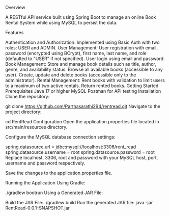 Overview
 
 A RESTful API service built using Spring Boot to manage an online Book Rental System while using MySQL to persist the data.

Features

Authentication and Authorization:
Implemented using Basic Auth with two roles: USER and ADMIN.
User Management:
User registration with email, password (encrypted using BCrypt), first name, last name, and role (defaulted to "USER" if not specified).
User login using email and password.
Book Management:
Store and manage book details such as title, author, genre, and availability status.
Browse all available books (accessible to any user).
Create, update and delete books (accessible only to the administrator).
Rental Management:
Rent books with validation to limit users to a maximum of two active rentals.
Return rented books.
Getting Started
Prerequisites
Java 17 or higher
MySQL
Postman for API testing
Installation
Clone the repository:

git clone https://github.com/Parthasarathi294/rentread.git
Navigate to the project directory:

cd RentRead
Configuration
Open the application.properties file located in src/main/resources directory.

Configure the MySQL database connection settings:

spring.datasource.url = jdbc:mysql://localhost:3306/rent_read
spring.datasource.username = root
spring.datasource.password = root
Replace localhost, 3306, root and password with your MySQL host, port, username and password respectively.

Save the changes to the application.properties file.

Running the Application
Using Gradle:

./gradlew bootrun
Using a Generated JAR File:

Build the JAR File:
./gradlew build
Run the generated JAR file:
java -jar RentRead-0.0.1-SNAPSHOT.jar
